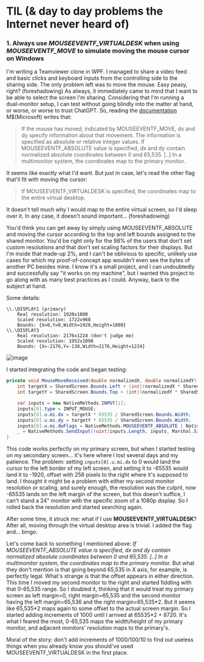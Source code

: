 # TIL (& day to day problems the Internet never heard of)

### 1. Always use *MOUSEEVENTF_VIRTUALDESK* when using *MOUSEEVENTF_MOVE* to simulate moving the mouse cursor on Windows

I'm writing a Teamviewer clone in WPF. I managed to share a video feed and basic clicks and keyboard inputs from the controlling side to the sharing side. The only problem left was to move the mouse. Easy peasy, right? (foreshadowing)
As always, it immediately came to mind that I want to be able to select the screen I'm sharing. Considering that I'm running a dual-monitor setup, I can test without going blindly into the matter at hand, or worse, or worse to trust ChatGPT. So, reading the [documentation](https://learn.microsoft.com/en-gb/windows/win32/api/winuser/ns-winuser-mouseinput) M$(Microsoft) writes that:
>If the mouse has moved, indicated by MOUSEEVENTF_MOVE, dx and dy specify information about that movement. The information is specified as absolute or relative integer values.
>If MOUSEEVENTF_ABSOLUTE value is specified, dx and dy contain normalized absolute coordinates between 0 and 65,535. [..] In a multimonitor system, the coordinates map to the primary monitor.

It seems like exactly what I'd want. But just in case, let's read the other flag that'll fit with moving the cursor:
> If MOUSEEVENTF_VIRTUALDESK is specified, the coordinates map to the entire virtual desktop.

It doesn't tell much why I would map to the entire virtual screen, so I'd sleep over it. In any case, it doesn't sound important... (foreshadowing)

You'd think you can get away by simply using MOUSEEVENTF_ABSOLUTE and moving the cursor according to the top and left bounds assigned to the shared monitor. You'd be right only for the 98% of the users that don't set custom resolutions and that don't set scaling factors for their displays. But I'm inside that made-up 2%, and I can't be oblivious to specific, unlikely use cases for which my proof-of-concept app wouldn't even see the bytes of another PC besides mine. I know it's a small project, and I can undoubtedly and successfully say "it works on my machine", but I wanted this project to go along with as many best practices as I could. Anyway, back to the subject at hand.

Some details:
```
\\.\DISPLAY1 (primary)
	Real resolution: 1920x1080
	Scaled resolution: 1722x968
	Bounds: {X=0,Y=0,Width=1920,Height=1080}
\\.\DISPLAY3
	Real resolution: 2176x1224 (don't judge me)
	Scaled resolution: 1952x1098
	Bounds: {X=-2176,Y=-138,Width=2176,Height=1224}
```
![image](https://github.com/user-attachments/assets/9a6a634d-9b5b-4127-bcb7-86c3921c2a7d)


I started integrating the code and began testing:
```c#
private void MouseMoveReceived(double normalizedX, double normalizedY) {
	int targetX = SharedScreen.Bounds.Left + (int)(normalizedX * SharedScreen.Bounds.Width);
	int targetY = SharedScreen.Bounds.Top + (int)(normalizedY * SharedScreen.Bounds.Height);

	var inputs = new NativeMethods.INPUT[1];
	inputs[0].type = INPUT_MOUSE;
	inputs[0].u.mi.dx = targetX * 65535 / SharedScreen.Bounds.Width;
	inputs[0].u.mi.dy = targetY * 65535 / SharedScreen.Bounds.Width;
	inputs[0].u.mi.dwFlags = NativeMethods.MOUSEEVENTF_ABSOLUTE | NativeMethods.MOUSEEVENTF_MOVE;
	_ = NativeMethods.SendInput((uint)inputs.Length, inputs, Marshal.SizeOf(typeof(NativeMethods.INPUT)));
}
```
This code works perfectly on my primary screen, but when I started testing on my secondary screen... it's here where I lost several days and my patience. The problem: setting `inputs[0].u.mi.dx` to 0 would land the cursor to the left border of my left screen, and setting it to -65535 would land it to -1920, offset with 256 pixels to the right where it's supposed to land.
I thought it might be a problem with either my second monitor resolution or scaling, and surely enough, the resolution was the culprit, now -65535 lands on the left margin of the screen, but this doesn't suffice, I can't stand a 24" monitor with the specific zoom of a 1080p display. So I rolled back the resolution and started searching again.

After some time, it struck me: what if I use **MOUSEEVENTF_VIRTUALDESK**? After all, moving through the virtual desktop area is trivial. I added the flag and... bingo.


Let's come back to something I mentioned above: *If MOUSEEVENTF_ABSOLUTE value is specified, dx and dy contain normalized absolute coordinates between 0 and 65,535. [..] In a multimonitor system, the coordinates map to the primary monitor.* But what they don't mention is that going beyond 65,535 in X axis, for example, is perfectly legal. What's strange is that the offset appears in either direction. This time I moved my second monitor to the right and started fiddling with that 0-65,535 range. So I doubled it, thinking that it would treat my primary screen as left margin=0, right margin=65,535 and the second monitor having the left margin=65,536 and the right margin=65,535\*2. But it seems like 65,535\*2 maps again to some offset to the actual screen margin. So I started adding increments of 1000 until I arrived at 65535\*2 + 8720. It's what I feared the most, 0-65,535 maps the width/height of my primary monitor, and adjacent monitors' resolution maps to the primary's.

Moral of the story: don't add increments of 1000/100/10 to find out useless things when you already know you should've used MOUSEEVENTF_VIRTUALDESK in the first place.
